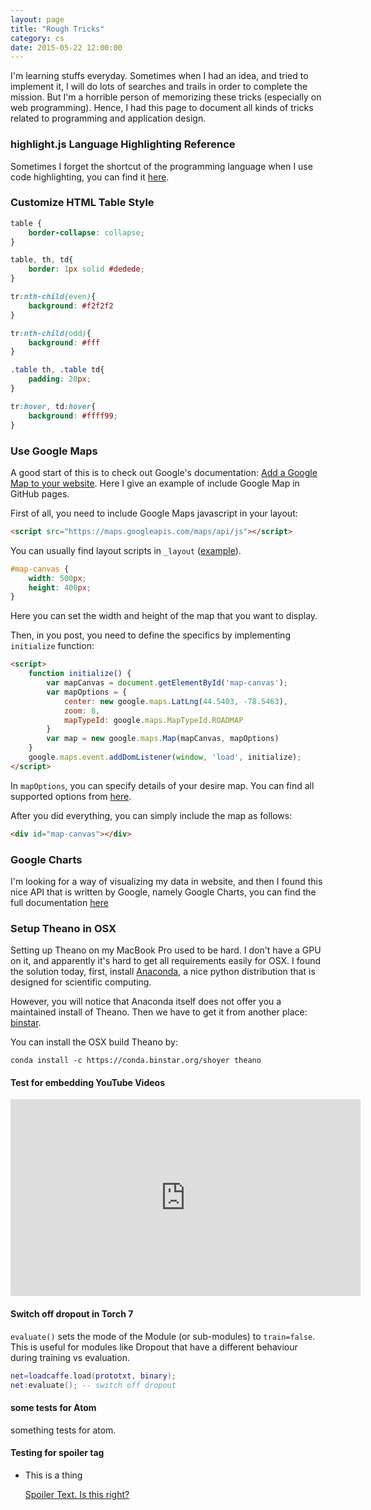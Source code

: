 ```yaml
---
layout: page
title: "Rough Tricks"
category: cs
date: 2015-05-22 12:00:00
---
```


I'm learning stuffs everyday. Sometimes when I had an idea, and tried to implement it, I will do lots of searches and trails in order to complete the mission. But I'm a horrible person of memorizing these tricks (especially on web programming). Hence, I had this page to document all kinds of tricks related to programming and application design.

### highlight.js Language Highlighting Reference

Sometimes I forget the shortcut of the programming language when I use code highlighting, you can find it [here](http://highlightjs.readthedocs.org/en/latest/css-classes-reference.html).

### Customize HTML Table Style

~~~ css
table {
    border-collapse: collapse;
}

table, th, td{
    border: 1px solid #dedede;
}

tr:nth-child(even){
    background: #f2f2f2
}

tr:nth-child(odd){
    background: #fff
}

.table th, .table td{
    padding: 20px;
}

tr:hover, td:hover{
    background: #ffff99;
}
~~~

### Use Google Maps

A good start of this is to check out Google's documentation: [Add a Google Map to your website](https://developers.google.com/maps/tutorials/fundamentals/adding-a-google-map). Here I give an example of include Google Map in GitHub pages.

First of all, you need to include Google Maps javascript in your layout:

~~~ html
<script src="https://maps.googleapis.com/maps/api/js"></script>
~~~

You can usually find layout scripts in `_layout` ([example](https://github.com/duguyue100/duguyue100.github.io/blob/master/_layouts/default.html#L4)).

~~~ css
#map-canvas {
	width: 500px;
	height: 400px;
}
~~~

Here you can set the width and height of the map that you want to display.

Then, in you post, you need to define the specifics by implementing `initialize` function:

~~~ html
<script>
    function initialize() {
        var mapCanvas = document.getElementById('map-canvas');
		var mapOptions = {
			center: new google.maps.LatLng(44.5403, -78.5463),
			zoom: 8,
			mapTypeId: google.maps.MapTypeId.ROADMAP
        }
        var map = new google.maps.Map(mapCanvas, mapOptions)
	}
	google.maps.event.addDomListener(window, 'load', initialize);
</script>
~~~

In `mapOptions`, you can specify details of your desire map. You can find all supported options from [here](https://developers.google.com/maps/documentation/javascript/reference#MapOptions).

After you did everything, you can simply include the map as follows:

~~~ html
<div id="map-canvas"></div>
~~~

### Google Charts

I'm looking for a way of visualizing my data in website, and then I found this nice API that is written by Google, namely Google Charts, you can find the full documentation [here](https://developers.google.com/chart/interactive/docs/index)

### Setup Theano in OSX

Setting up Theano on my MacBook Pro used to be hard. I don't have a GPU on it, and apparently it's hard to get all requirements easily for OSX. I found the solution today, first, install [Anaconda](http://continuum.io/downloads), a nice python distribution that is designed for scientific computing.

However, you will notice that Anaconda itself does not offer you a maintained install of Theano. Then we have to get it from another place: [binstar](https://binstar.org/).

You can install the OSX build Theano by:

~~~
conda install -c https://conda.binstar.org/shoyer theano
~~~

#### Test for embedding YouTube Videos

<div>
<iframe width="560" height="315" src="https://www.youtube.com/embed/nfWlot6h_JM" frameborder="0" allowfullscreen></iframe>
</div>

#### Switch off dropout in Torch 7

`evaluate()` sets the mode of the Module (or sub-modules) to `train=false`. This is useful for modules like Dropout that have a different behaviour during training vs evaluation.

~~~lua
net=loadcaffe.load(prototxt, binary);
net:evaluate(); -- switch off dropout
~~~

#### some tests for Atom

something tests for atom.

#### Testing for spoiler tag

+ This is a thing

  [Spoiler Text. Is this right?](#spoiler)


